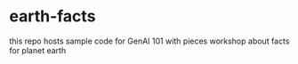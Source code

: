 # earth-facts
this repo hosts sample code for GenAI 101 with pieces workshop about facts for planet earth
